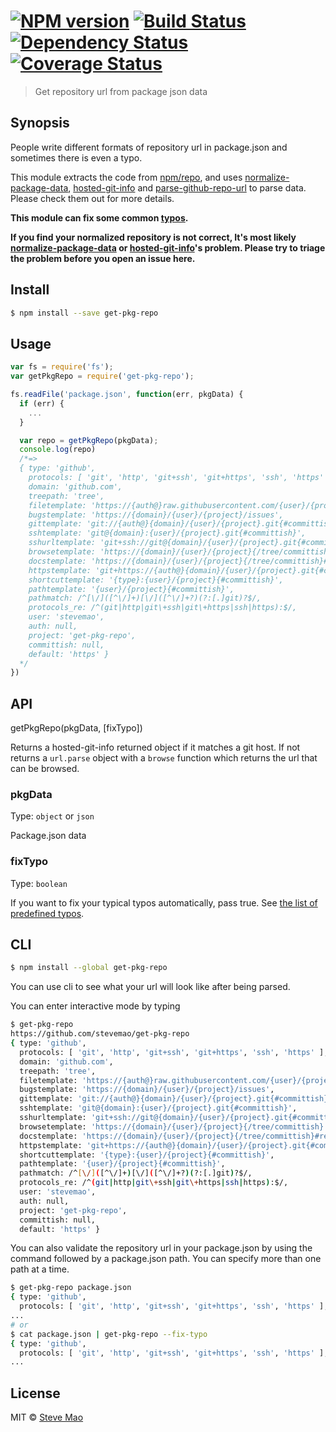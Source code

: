 #  [![NPM version][npm-image]][npm-url] [![Build Status][travis-image]][travis-url] [![Dependency Status][daviddm-image]][daviddm-url] [![Coverage Status][coveralls-image]][coveralls-url]

> Get repository url from package json data


## Synopsis

People write different formats of repository url in package.json and sometimes there is even a typo.

This module extracts the code from [npm/repo](https://github.com/npm/npm/blob/master/lib/repo.js), and uses [normalize-package-data](https://github.com/npm/normalize-package-data), [hosted-git-info](https://github.com/npm/hosted-git-info) and [parse-github-repo-url](https://github.com/repo-utils/parse-github-repo-url) to parse data. Please check them out for more details.

**This module can fix some common [typos](typos.json).**

**If you find your normalized repository is not correct, It's most likely [normalize-package-data](https://github.com/npm/normalize-package-data) or [hosted-git-info](https://github.com/npm/hosted-git-info)'s problem. Please try to triage the problem before you open an issue here.**


## Install

```sh
$ npm install --save get-pkg-repo
```


## Usage

```js
var fs = require('fs');
var getPkgRepo = require('get-pkg-repo');

fs.readFile('package.json', function(err, pkgData) {
  if (err) {
    ...
  }

  var repo = getPkgRepo(pkgData);
  console.log(repo)
  /*=>
  { type: 'github',
    protocols: [ 'git', 'http', 'git+ssh', 'git+https', 'ssh', 'https' ],
    domain: 'github.com',
    treepath: 'tree',
    filetemplate: 'https://{auth@}raw.githubusercontent.com/{user}/{project}/{committish}/{path}',
    bugstemplate: 'https://{domain}/{user}/{project}/issues',
    gittemplate: 'git://{auth@}{domain}/{user}/{project}.git{#committish}',
    sshtemplate: 'git@{domain}:{user}/{project}.git{#committish}',
    sshurltemplate: 'git+ssh://git@{domain}/{user}/{project}.git{#committish}',
    browsetemplate: 'https://{domain}/{user}/{project}{/tree/committish}',
    docstemplate: 'https://{domain}/{user}/{project}{/tree/committish}#readme',
    httpstemplate: 'git+https://{auth@}{domain}/{user}/{project}.git{#committish}',
    shortcuttemplate: '{type}:{user}/{project}{#committish}',
    pathtemplate: '{user}/{project}{#committish}',
    pathmatch: /^[\/]([^\/]+)[\/]([^\/]+?)(?:[.]git)?$/,
    protocols_re: /^(git|http|git\+ssh|git\+https|ssh|https):$/,
    user: 'stevemao',
    auth: null,
    project: 'get-pkg-repo',
    committish: null,
    default: 'https' }
  */
})
```


## API

getPkgRepo(pkgData, [fixTypo])

Returns a hosted-git-info returned object if it matches a git host. If not returns a `url.parse` object with a `browse` function which returns the url that can be browsed.

### pkgData

Type: `object` or `json`

Package.json data

### fixTypo

Type: `boolean`

If you want to fix your typical typos automatically, pass true. See [the list of predefined typos](typos.json).


## CLI

```sh
$ npm install --global get-pkg-repo
```

You can use cli to see what your url will look like after being parsed.

You can enter interactive mode by typing

```sh
$ get-pkg-repo
https://github.com/stevemao/get-pkg-repo
{ type: 'github',
  protocols: [ 'git', 'http', 'git+ssh', 'git+https', 'ssh', 'https' ],
  domain: 'github.com',
  treepath: 'tree',
  filetemplate: 'https://{auth@}raw.githubusercontent.com/{user}/{project}/{committish}/{path}',
  bugstemplate: 'https://{domain}/{user}/{project}/issues',
  gittemplate: 'git://{auth@}{domain}/{user}/{project}.git{#committish}',
  sshtemplate: 'git@{domain}:{user}/{project}.git{#committish}',
  sshurltemplate: 'git+ssh://git@{domain}/{user}/{project}.git{#committish}',
  browsetemplate: 'https://{domain}/{user}/{project}{/tree/committish}',
  docstemplate: 'https://{domain}/{user}/{project}{/tree/committish}#readme',
  httpstemplate: 'git+https://{auth@}{domain}/{user}/{project}.git{#committish}',
  shortcuttemplate: '{type}:{user}/{project}{#committish}',
  pathtemplate: '{user}/{project}{#committish}',
  pathmatch: /^[\/]([^\/]+)[\/]([^\/]+?)(?:[.]git)?$/,
  protocols_re: /^(git|http|git\+ssh|git\+https|ssh|https):$/,
  user: 'stevemao',
  auth: null,
  project: 'get-pkg-repo',
  committish: null,
  default: 'https' }
```

You can also validate the repository url in your package.json by using the command followed by a package.json path. You can specify more than one path at a time.

```sh
$ get-pkg-repo package.json
{ type: 'github',
  protocols: [ 'git', 'http', 'git+ssh', 'git+https', 'ssh', 'https' ],
...
# or
$ cat package.json | get-pkg-repo --fix-typo
{ type: 'github',
  protocols: [ 'git', 'http', 'git+ssh', 'git+https', 'ssh', 'https' ],
...
```


## License

MIT © [Steve Mao](https://github.com/stevemao)

[npm-image]: https://badge.fury.io/js/get-pkg-repo.svg
[npm-url]: https://npmjs.org/package/get-pkg-repo
[travis-image]: https://travis-ci.org/stevemao/get-pkg-repo.svg?branch=master
[travis-url]: https://travis-ci.org/stevemao/get-pkg-repo
[daviddm-image]: https://david-dm.org/stevemao/get-pkg-repo.svg?theme=shields.io
[daviddm-url]: https://david-dm.org/stevemao/get-pkg-repo
[coveralls-image]: https://coveralls.io/repos/stevemao/get-pkg-repo/badge.svg
[coveralls-url]: https://coveralls.io/r/stevemao/get-pkg-repo
